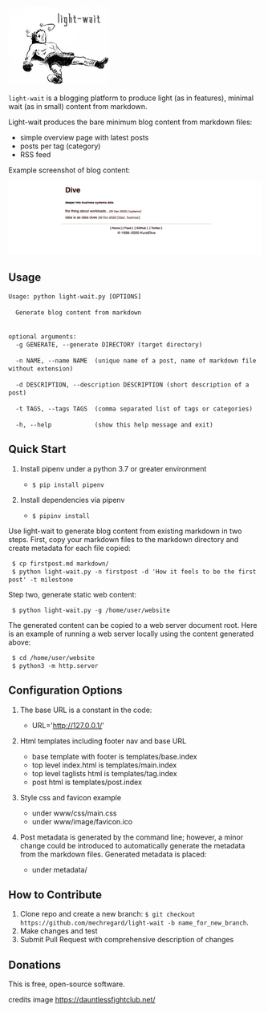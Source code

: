 
![light-wait logo](img/light-wait-logo.png)


`light-wait` is a blogging platform to produce light (as in features), minimal wait (as in small) content from markdown.

Light-wait produces the bare minimum blog content from markdown files:
* simple overview page with latest posts
* posts per tag (category)
* RSS feed

Example screenshot of blog content:

![GIF demo](img/screen.png)


**Usage**
---

```
Usage: python light-wait.py [OPTIONS]

  Generate blog content from markdown


optional arguments:
  -g GENERATE, --generate DIRECTORY (target directory)
                        
  -n NAME, --name NAME  (unique name of a post, name of markdown file without extension)
  
  -d DESCRIPTION, --description DESCRIPTION (short description of a post)
                        
  -t TAGS, --tags TAGS  (comma separated list of tags or categories)
  
  -h, --help            (show this help message and exit)  
```

**Quick Start**
---

1. Install pipenv under a python 3.7 or greater environment

    + `$ pip install pipenv`

2. Install dependencies via pipenv

    + `$ pipinv install`


Use light-wait to generate blog content from existing markdown in two steps. First, 
copy your markdown files to the markdown directory and create metadata for each 
file copied:

```
 $ cp firstpost.md markdown/
 $ python light-wait.py -n firstpost -d 'How it feels to be the first post' -t milestone
```

Step two, generate static web content:

```
 $ python light-wait.py -g /home/user/website
```

The generated content can be copied to a web server document root. Here is an example 
of running a web server locally using the content generated above:

```
 $ cd /home/user/website
 $ python3 -m http.server
```

**Configuration Options**
---

1. The base URL is a constant in the code:

    + URL='http://127.0.0.1/'

2. Html templates including footer nav and base URL

    + base template with footer is templates/base.index
    + top level index.html is templates/main.index
    + top level taglists html is templates/tag.index
    + post html is templates/post.index

3. Style css and favicon example

    + under www/css/main.css
    + under www/image/favicon.ico
    
4. Post metadata is generated by the command line; however, a minor change could
be introduced to automatically generate the metadata from the markdown files. Generated
metadata is  placed: 

    + under metadata/

**How to Contribute**
---

1. Clone repo and create a new branch: `$ git checkout https://github.com/mechregard/light-wait -b name_for_new_branch`.
2. Make changes and test
3. Submit Pull Request with comprehensive description of changes


**Donations**
---

This is free, open-source software. 


credits image
https://dauntlessfightclub.net/